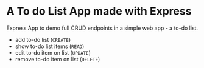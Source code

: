 # A To do List App made with Express

Express App to demo full CRUD endpoints in a simple web app - a to-do list.

* add to-do list (`CREATE`)
* show to-do list items (`READ`)
* edit to-do item on list (`UPDATE`)
* remove to-do item on list (`DELETE`)



